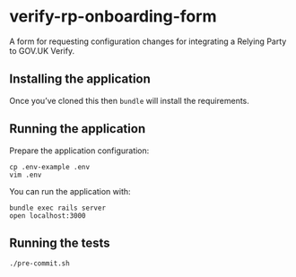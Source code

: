 # verify-rp-onboarding-form

A form for requesting configuration changes for integrating a Relying Party to GOV.UK Verify.

## Installing the application

Once you’ve cloned this then `bundle` will install the requirements.

## Running the application

Prepare the application configuration:

```
cp .env-example .env
vim .env
```

You can run the application with:

```
bundle exec rails server
open localhost:3000
```

## Running the tests

`./pre-commit.sh`

